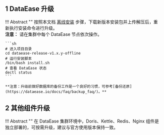 ## 1 DataEase 升级

!!! Abstract ""
	按照本文档 [离线安装](offline_installation.md) 步骤，下载新版本安装包并上传解压后，重新执行安装命令进行升级。  
	**注意：** 请在集群中每个 DataEase 节点依次操作。

	```sh
	# 进入项目目录
	cd dataease-release-v1.x.y-offline
	# 运行安装脚本
	/bin/bash install.sh
	# 查看 DataEase 状态
	dectl status
	```

	**注意：升级前做好数据库的备份工作是一个良好的习惯，可参考[备份还原](https://dataease.io/docs/faq/backup_faq/)。**

## 2 其他组件升级

!!! Abstract ""
	在 DataEase 集群环境中，Doris、Kettle、Redis、Nginx 组件是独立部署的，可按需升级，建议与官方使用版本保持一致。
